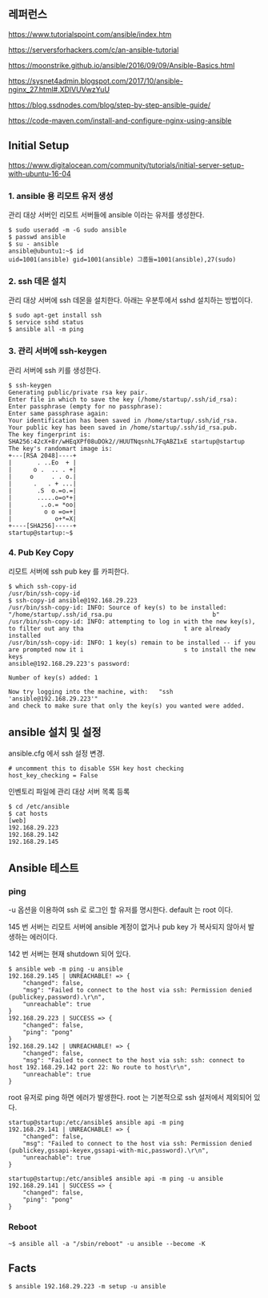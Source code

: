 ## 레퍼런스 ##

https://www.tutorialspoint.com/ansible/index.htm

https://serversforhackers.com/c/an-ansible-tutorial

https://moonstrike.github.io/ansible/2016/09/09/Ansible-Basics.html

https://sysnet4admin.blogspot.com/2017/10/ansible-nginx_27.html#.XDlVUVwzYuU

https://blog.ssdnodes.com/blog/step-by-step-ansible-guide/

https://code-maven.com/install-and-configure-nginx-using-ansible



## Initial Setup ##

https://www.digitalocean.com/community/tutorials/initial-server-setup-with-ubuntu-16-04


### 1. ansible 용 리모트 유저 생성 ###

관리 대상 서버인 리모트 서버들에 ansible 이라는 유저를 생성한다. 

```
$ sudo useradd -m -G sudo ansible
$ passwd ansible
$ su - ansible
ansible@ubuntu1:~$ id
uid=1001(ansible) gid=1001(ansible) 그룹들=1001(ansible),27(sudo)
```

### 2. ssh 데몬 설치 ###

관리 대상 서버에 ssh 데몬을 설치한다. 아래는 우분투에서 sshd 설치하는 방법이다. 
```
$ sudo apt-get install ssh 
$ service sshd status
$ ansible all -m ping
```


### 3. 관리 서버에 ssh-keygen ###

관리 서버에 ssh 키를 생성한다. 
```
$ ssh-keygen
Generating public/private rsa key pair.
Enter file in which to save the key (/home/startup/.ssh/id_rsa):
Enter passphrase (empty for no passphrase):
Enter same passphrase again:
Your identification has been saved in /home/startup/.ssh/id_rsa.
Your public key has been saved in /home/startup/.ssh/id_rsa.pub.
The key fingerprint is:
SHA256:42cX+8r/wHEqXPf08uDOk2//HUUTNqsnhL7FqABZ1xE startup@startup
The key's randomart image is:
+---[RSA 2048]----+
|       . ..Eo  + |
|      o .  .. . +|
|     o     . . o.|
|      .   . + ...|
|       .S  o.=o.=|
|       .....o=o*+|
|        ..o.= *oo|
|         o o =o=+|
|            o+*=X|
+----[SHA256]-----+
startup@startup:~$

```

### 4. Pub Key Copy ###

리모트 서버에 ssh pub key 를 카피한다. 
```
$ which ssh-copy-id
/usr/bin/ssh-copy-id
$ ssh-copy-id ansible@192.168.29.223
/usr/bin/ssh-copy-id: INFO: Source of key(s) to be installed: "/home/startup/.ssh/id_rsa.pu                            b"
/usr/bin/ssh-copy-id: INFO: attempting to log in with the new key(s), to filter out any tha                            t are already installed
/usr/bin/ssh-copy-id: INFO: 1 key(s) remain to be installed -- if you are prompted now it i                            s to install the new keys
ansible@192.168.29.223's password:

Number of key(s) added: 1

Now try logging into the machine, with:   "ssh 'ansible@192.168.29.223'"
and check to make sure that only the key(s) you wanted were added.
```


## ansible 설치 및 설정 ##

ansible.cfg 에서 ssh 설정 변경.
```
# uncomment this to disable SSH key host checking
host_key_checking = False
```

인벤토리 파일에 관리 대상 서버 목록 등록
```
$ cd /etc/ansible
$ cat hosts
[web]
192.168.29.223
192.168.29.142
192.168.29.145
```


## Ansible 테스트 ##

### ping ###
-u 옵션을 이용하여 ssh 로 로그인 할 유저를 명시한다. default 는 root 이다. 

145 번 서버는 리모트 서버에 ansible 계정이 없거나 pub key 가 복사되지 않아서 발생하는 에러이다.

142 번 서버는 현재 shutdown 되어 있다. 


```
$ ansible web -m ping -u ansible
192.168.29.145 | UNREACHABLE! => {
    "changed": false,
    "msg": "Failed to connect to the host via ssh: Permission denied (publickey,password).\r\n",
    "unreachable": true
}
192.168.29.223 | SUCCESS => {
    "changed": false,
    "ping": "pong"
}
192.168.29.142 | UNREACHABLE! => {
    "changed": false,
    "msg": "Failed to connect to the host via ssh: ssh: connect to host 192.168.29.142 port 22: No route to host\r\n",
    "unreachable": true
}
```

root 유저로 ping 하면 에러가 발생한다. root 는 기본적으로 ssh 설저에서 제외되어 있다. 

```
startup@startup:/etc/ansible$ ansible api -m ping
192.168.29.141 | UNREACHABLE! => {
    "changed": false,
    "msg": "Failed to connect to the host via ssh: Permission denied (publickey,gssapi-keyex,gssapi-with-mic,password).\r\n",
    "unreachable": true
}

startup@startup:/etc/ansible$ ansible api -m ping -u ansible
192.168.29.141 | SUCCESS => {
    "changed": false,
    "ping": "pong"
}
```




### Reboot ###

```
~$ ansible all -a "/sbin/reboot" -u ansible --become -K
```


## Facts ##

```
$ ansible 192.168.29.223 -m setup -u ansible
```






